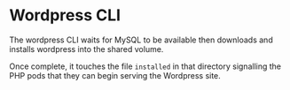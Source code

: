 # Wordpress CLI

The wordpress CLI waits for MySQL to be available then downloads
and installs wordpress into the shared volume.

Once complete, it touches the file `installed` in that directory
signalling the PHP pods that they can begin serving the Wordpress
site.

